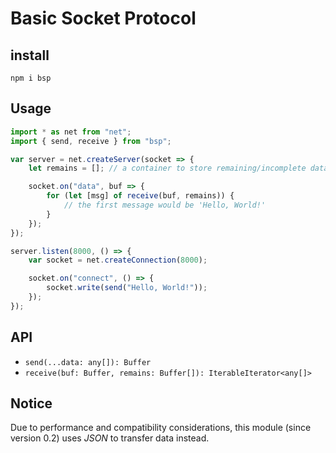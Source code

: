 # Basic Socket Protocol

## install

```
npm i bsp
```

## Usage

```javascript
import * as net from "net";
import { send, receive } from "bsp";

var server = net.createServer(socket => {
    let remains = []; // a container to store remaining/incomplete data.

    socket.on("data", buf => {
        for (let [msg] of receive(buf, remains)) {
            // the first message would be 'Hello, World!'
        }
    });
});

server.listen(8000, () => {
    var socket = net.createConnection(8000);

    socket.on("connect", () => {
        socket.write(send("Hello, World!"));
    });
});
```

## API

- `send(...data: any[]): Buffer`
- `receive(buf: Buffer, remains: Buffer[]): IterableIterator<any[]>`

## Notice

Due to performance and compatibility considerations, this module (since version 
0.2) uses *JSON* to transfer data instead.